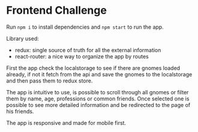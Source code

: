 # Frontend Challenge

Run `npm i` to install dependencies and `npm start` to run the app.

Library used:

- redux: single source of truth for all the external information
- react-router: a nice way to organize the app by routes

First the app check the localstorage to see if there are gnomes loaded already, if not it fetch from the api and save the gnomes to the localstorage and then pass them to redux store.</br>

The app is intuitive to use, is possible to scroll through all gnomes or filter them by name, age, professions or common friends. Once selected one is possible to see more detailed information and be redirected to the page of his friends.

The app is responsive and made for mobile first.
